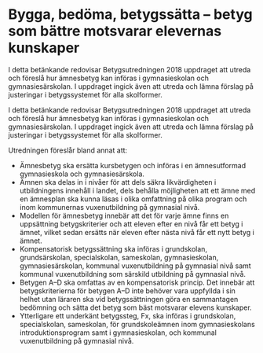 # Bygga, bedöma, betygssätta – betyg som bättre motsvarar elevernas kunskaper

I detta betänkande redovisar Betygsutredningen 2018 uppdraget att utreda och föreslå hur ämnesbetyg kan införas i gymnasieskolan och gymnasiesärskolan. I uppdraget ingick även att utreda och lämna förslag på justeringar i betygssystemet för alla skolformer.

I detta betänkande redovisar Betygsutredningen 2018 uppdraget att utreda och föreslå hur ämnesbetyg kan införas i gymnasieskolan och gymnasiesärskolan. I uppdraget ingick även att utreda och lämna förslag på justeringar i betygssystemet för alla skolformer.

Utredningen föreslår bland annat att:

* Ämnesbetyg ska ersätta kursbetygen och införas i en ämnesutformad gymnasieskola och gymnasiesärskola.
* Ämnen ska delas in i nivåer för att dels säkra likvärdigheten i utbildningens innehåll i landet, dels behålla möjligheten att ett ämne med en ämnesplan ska kunna läsas i olika omfattning på olika program och inom kommunernas vuxenutbildning på gymnasial nivå.
* Modellen för ämnesbetyg innebär att det för varje ämne finns en uppsättning betygskriterier och att eleven efter en nivå får ett betyg i ämnet, vilket sedan ersätts när eleven efter nästa nivå får ett nytt betyg i ämnet.
* Kompensatorisk betygssättning ska införas i grundskolan, grundsärskolan, specialskolan, sameskolan, gymnasieskolan, gymnasiesärskolan, kommunal vuxenutbildning på gymnasial nivå samt kommunal vuxenutbildning som särskild utbildning på gymnasial nivå.
* Betygen A–D ska omfattas av en kompensatorisk princip. Det innebär att betygskriterierna för betygen A–D inte behöver vara uppfyllda i sin helhet utan läraren ska vid betygssättningen göra en sammantagen bedömning och sätta det betyg som bäst motsvarar elevens kunskaper.
* Ytterligare ett underkänt betygssteg, Fx, ska införas i grundskolan, specialskolan, sameskolan, för grundskoleämnen inom gymnasieskolans introduktionsprogram samt i gymnasieskolan, och kommunal vuxenutbildning på gymnasial nivå.
